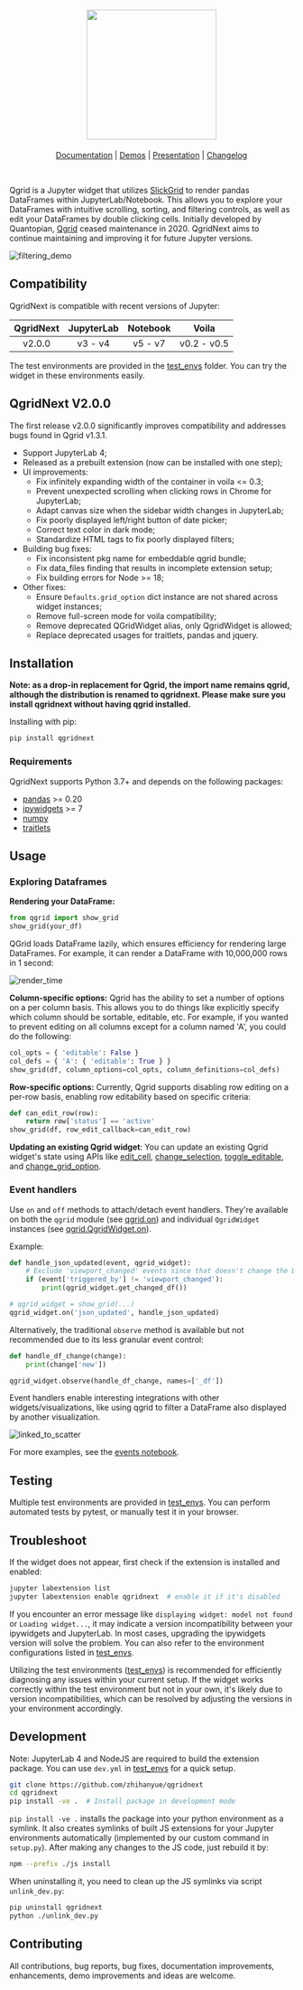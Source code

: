 <h1 align="center">
  <img width="230px" src="https://raw.githubusercontent.com/zhihanyue/qgridnext/main/docs/_static/qgridnext_logo.png">
</h1>
<div align="center">

[Documentation](https://qgridnext.readthedocs.io) | [Demos](https://github.com/zhihanyue/qgridnext-demos) | [Presentation](https://www.youtube.com/watch?v=AsJJpgwIX0Q) | [Changelog](https://qgridnext.readthedocs.io/en/latest/changelog.html)

</div>

<br>

Qgrid is a Jupyter widget that utilizes [SlickGrid](https://github.com/mleibman/SlickGrid) to render pandas DataFrames within JupyterLab/Notebook. This allows you to explore your DataFrames with intuitive scrolling, sorting, and filtering controls, as well as edit your DataFrames by double clicking cells. Initially developed by Quantopian, [Qgrid](https://github.com/quantopian/qgrid) ceased maintenance in 2020. QgridNext aims to continue maintaining and improving it for future Jupyter versions.

![filtering_demo](https://raw.githubusercontent.com/zhihanyue/qgridnext/main/docs/_static/filtering_demo.gif)

## Compatibility

QgridNext is compatible with recent versions of Jupyter:

| QgridNext |  JupyterLab  | Notebook |    Voila    |
|:---------:|:------------:|:--------:|:-----------:|
|  v2.0.0   |   v3 - v4    | v5 - v7  | v0.2 - v0.5 |

The test environments are provided in the [test_envs](https://github.com/zhihanyue/qgridnext/tree/main/test_envs) folder. You can try the widget in these environments easily.


## QgridNext V2.0.0

The first release v2.0.0 significantly improves compatibility and addresses bugs found in Qgrid v1.3.1.
* Support JupyterLab 4;
* Released as a prebuilt extension (now can be installed with one step);
* UI improvements:
  * Fix infinitely expanding width of the container in voila <= 0.3;
  * Prevent unexpected scrolling when clicking rows in Chrome for JupyterLab;
  * Adapt canvas size when the sidebar width changes in JupyterLab;
  * Fix poorly displayed left/right button of date picker;
  * Correct text color in dark mode;
  * Standardize HTML tags to fix poorly displayed filters;
* Building bug fixes:
  * Fix inconsistent pkg name for embeddable qgrid bundle;
  * Fix data_files finding that results in incomplete extension setup;
  * Fix building errors for Node >= 18;
* Other fixes:
  * Ensure `Defaults.grid_option` dict instance are not shared across widget instances;
  * Remove full-screen mode for voila compatibility;
  * Remove deprecated QGridWidget alias, only QgridWidget is allowed;
  * Replace deprecated usages for traitlets, pandas and jquery.

## Installation

**Note: as a drop-in replacement for Qgrid, the import name remains qgrid, although the distribution is renamed to qgridnext. Please make sure you install qgridnext without having qgrid installed.**

Installing with pip:

```bash
pip install qgridnext
```


### Requirements

QgridNext supports Python 3.7+ and depends on the following packages:

* [pandas](https://github.com/pandas-dev/pandas) >= 0.20
* [ipywidgets](https://github.com/jupyter-widgets/ipywidgets) >= 7
* [numpy](https://github.com/numpy/numpy)
* [traitlets](https://github.com/ipython/traitlets)


## Usage

### Exploring Dataframes

**Rendering your DataFrame:**
```py
from qgrid import show_grid
show_grid(your_df)
```

QGrid loads DataFrame lazily, which ensures efficiency for rendering large DataFrames. For example, it can render a DataFrame with 10,000,000 rows in 1 second:

![render_time](https://raw.githubusercontent.com/zhihanyue/qgridnext/main/docs/_static/render_time.png)


**Column-specific options:** Qgrid has the ability to set a number of options on a per column basis. This allows you to do things like explicitly specify which column should be sortable, editable, etc. For example, if you wanted to prevent editing on all columns except for a column named 'A', you could do the following:

```py
col_opts = { 'editable': False }
col_defs = { 'A': { 'editable': True } }
show_grid(df, column_options=col_opts, column_definitions=col_defs)
```

**Row-specific options:** Currently, Qgrid supports disabling row editing on a per-row basis, enabling row editability based on specific criteria:

```py
def can_edit_row(row):
    return row['status'] == 'active'
show_grid(df, row_edit_callback=can_edit_row)
```

**Updating an existing Qgrid widget**: You can update an existing Qgrid widget's state using APIs like [edit_cell](https://qgridnext.readthedocs.io/en/latest/api.html#qgrid.QgridWidget.edit_cell), [change_selection](https://qgridnext.readthedocs.io/en/latest/api.html#qgrid.QgridWidget.change_selection), [toggle_editable](https://qgridnext.readthedocs.io/en/latest/api.html#qgrid.QgridWidget.toggle_editable), and [change_grid_option](https://qgridnext.readthedocs.io/en/latest/api.html#qgrid.QgridWidget.change_grid_option).


### Event handlers

Use `on` and `off` methods to attach/detach event handlers. They're available on both the `qgrid` module (see [qgrid.on](https://qgridnext.readthedocs.io/en/latest/api.html#qgrid.on)) and individual `QgridWidget` instances (see [qgrid.QgridWidget.on](https://qgridnext.readthedocs.io/en/latest/api.html#qgrid.QgridWidget.on)).

Example:
```py
def handle_json_updated(event, qgrid_widget):
    # Exclude 'viewport_changed' events since that doesn't change the DataFrame
    if (event['triggered_by'] != 'viewport_changed'):
        print(qgrid_widget.get_changed_df())

# qgrid_widget = show_grid(...)
qgrid_widget.on('json_updated', handle_json_updated)
```

Alternatively, the traditional `observe` method is available but not recommended due to its less granular event control:
```py
def handle_df_change(change):
    print(change['new'])

qgrid_widget.observe(handle_df_change, names=['_df'])
```

Event handlers enable interesting integrations with other widgets/visualizations, like using qgrid to filter a DataFrame also displayed by another visualization.

![linked_to_scatter](https://raw.githubusercontent.com/zhihanyue/qgridnext/main/docs/_static/linked_to_scatter.gif)

For more examples, see the [events notebook](https://github.com/zhihanyue/qgridnext-demos/blob/master/events.ipynb).

## Testing

Multiple test environments are provided in [test_envs](https://github.com/zhihanyue/qgridnext/tree/main/test_envs). You can perform automated tests by pytest, or manually test it in your browser.

## Troubleshoot

If the widget does not appear, first check if the extension is installed and enabled:

```bash
jupyter labextension list
jupyter labextension enable qgridnext  # enable it if it's disabled
```

If you encounter an error message like `displaying widget: model not found` or `Loading widget...`, it may indicate a version incompatibility between your ipywidgets and JupyterLab. In most cases, upgrading the ipywidgets version will solve the problem. You can also refer to the environment configurations listed in [test_envs](https://github.com/zhihanyue/qgridnext/tree/main/test_envs).

Utilizing the test environments ([test_envs](https://github.com/zhihanyue/qgridnext/tree/main/test_envs)) is recommended for efficiently diagnosing any issues within your current setup. If the widget works correctly within the test environment but not in your own, it's likely due to version incompatibilities, which can be resolved by adjusting the versions in your environment accordingly.

## Development

Note: JupyterLab 4 and NodeJS are required to build the extension package. You can use `dev.yml` in [test_envs](https://github.com/zhihanyue/qgridnext/tree/main/test_envs) for a quick setup.

```bash
git clone https://github.com/zhihanyue/qgridnext
cd qgridnext
pip install -ve .  # Install package in development mode
```

`pip install -ve .` installs the package into your python environment as a symlink. It also creates symlinks of built JS extensions for your Jupyter environments automatically (implemented by our custom command in `setup.py`). After making any changes to the JS code, just rebuild it by:

```bash
npm --prefix ./js install
```

When uninstalling it, you need to clean up the JS symlinks via script `unlink_dev.py`:

```bash
pip uninstall qgridnext
python ./unlink_dev.py
```


## Contributing

All contributions, bug reports, bug fixes, documentation improvements, enhancements, demo improvements and ideas are welcome.
